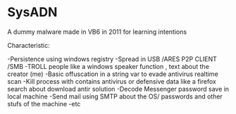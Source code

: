 # SysADN
A dummy malware made in VB6 in 2011 for learning intentions 

Characteristic:

-Persistence using windows registry
-Spread in USB /ARES P2P CLIENT /SMB
-TROLL people like a windows speaker function , text about the creator (me)
-Basic offuscation in a string var to evade antivirus realtime scan
-Kill process with contains antivirus or defensive data like a firefox search about download antir solution
-Decode Messenger password save in local machine
-Send mail using SMTP about the OS/ passwords and other stufs of the machine
-etc





